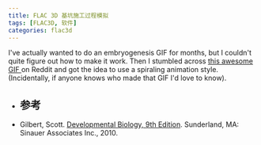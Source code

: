 ```yaml
---
title: FLAC 3D 基坑施工过程模拟
tags: [FLAC3D, 软件]
categories: flac3d
---
```



I've actually wanted to do an embryogenesis GIF for months, but I couldn't quite figure out how to make it work. Then I stumbled across <a href="http://imgur.com/0MNXclx" target="_blank">this awesome GIF </a> on Reddit and got the idea to use a spiraling animation style. (Incidentally, if anyone knows who made that GIF I'd love to know).

 

<ul class="sources"> 
<li> <h2> 参考 </h2></li>
<li> Gilbert, Scott. <u>Developmental Biology, 9th Edition</u>. Sunderland, MA: Sinauer Associates Inc., 2010. 
</li>
</ul>